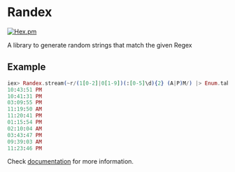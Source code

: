 # Randex

[![Hex.pm](https://img.shields.io/hexpm/v/randex.svg)](https://hex.pm/packages/randex)

A library to generate random strings that match the given Regex

## Example

```elixir
iex> Randex.stream(~r/(1[0-2]|0[1-9])(:[0-5]\d){2} (A|P)M/) |> Enum.take(10) |> Enum.each(&IO.puts/1)
10:43:51 PM
10:41:31 PM
03:09:55 PM
11:19:50 AM
11:20:41 PM
01:15:54 PM
02:10:04 AM
03:43:47 PM
09:39:03 AM
11:23:46 PM
```

Check [documentation](https://hexdocs.pm/randex) for more information.
